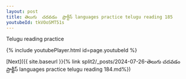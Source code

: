 ```yaml
---
layout: post
title: తెలుగు  చదవడం  ప్రాక్టీస్ languages practice telugu reading 185
youtubeId: tkVOoSMT51s
---
```

 
 
Telugu reading practice
 
 
 
 
 


{% include youtubePlayer.html id=page.youtubeId %}
 
[Next]({{ site.baseurl }}{% link  split2/_posts/2024-07-26-తెలుగు  చదవడం  ప్రాక్టీస్ languages practice telugu reading 184.md%})
 
